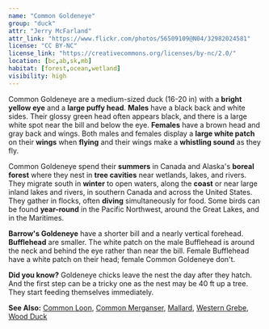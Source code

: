 ```yaml
---
name: "Common Goldeneye"
group: "duck"
attr: "Jerry McFarland"
attr_link: "https://www.flickr.com/photos/56509109@N04/32982024581"
license: "CC BY-NC"
license_link: "https://creativecommons.org/licenses/by-nc/2.0/"
location: [bc,ab,sk,mb]
habitat: [forest,ocean,wetland]
visibility: high
---
```

Common Goldeneye are a medium-sized duck (16-20 in) with a **bright yellow eye** and a **large puffy head**. **Males** have a black back and white sides. Their glossy green head often appears black, and there is a large white spot near the bill and below the eye. **Females** have a brown head and gray back and wings. Both males and females display a **large white patch** on their **wings** when **flying** and their wings make a **whistling sound** as they fly.

Common Goldeneye spend their **summers** in Canada and Alaska's **boreal forest** where they nest in **tree cavities** near wetlands, lakes, and rivers. They migrate south in **winter** to open waters, along the **coast** or near large inland lakes and rivers, in southern Canada and across the United States. They gather in flocks, often **diving** simultaneously for food. Some birds can be found **year-round** in the Pacific Northwest, around the Great Lakes, and in the Maritimes.

**Barrow's Goldeneye** have a shorter bill and a nearly vertical forehead. **Bufflehead** are smaller. The white patch on the male Bufflehead is around the neck and behind the eye rather than near the bill. Female Bufflehead have a white patch on their head; female Common Goldeneye don't.

**Did you know?** Goldeneye chicks leave the nest the day after they hatch. And the first step can be a tricky one as the nest may be 40 ft up a tree. They start feeding themselves immediately.

<!-- generated, do not edit -->
**See Also:**
[Common Loon](/{{section}}/commloon),
[Common Merganser](/{{section}}/commmerg),
[Mallard](/{{section}}/mallard),
[Western Grebe](/{{section}}/westgrebe),
[Wood Duck](/{{section}}/woodduck)

